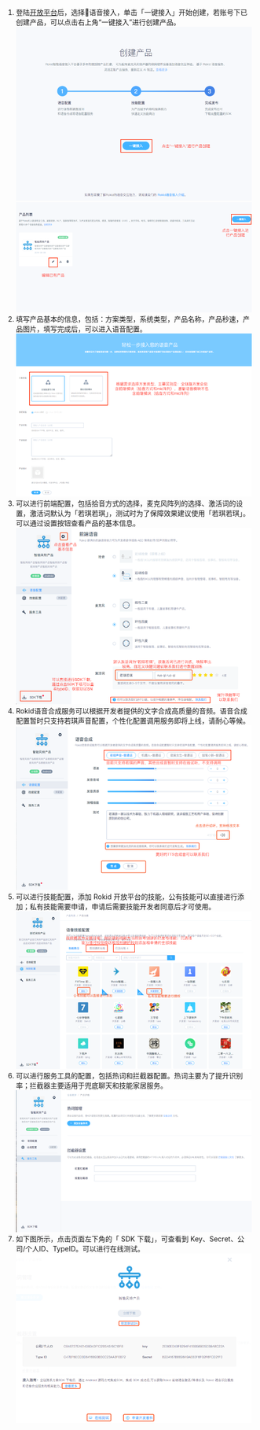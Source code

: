 1. 登陆[开放平台](https://developer.rokid.com/#/)后，选择语音接入，单击「一键接入」开始创建，若账号下已创建产品，可以点击右上角“一键接入”进行创建产品。
![](images/step88.png)
![](images/step9.png)
2. 填写产品基本的信息，包括：方案类型，系统类型，产品名称，产品秒速，产品图片，填写完成后，可以进入语音配置。 
![](images/step10.png)
3. 可以进行前端配置，包括拾音方式的选择，麦克风阵列的选择、激活词的设置，激活词默认为「若琪若琪」，测试时为了保障效果建议使用「若琪若琪」。
可以通过设置按钮查看产品的基本信息。
![](images/step11.png)
4. Rokid语音合成服务可以根据开发者提供的文字合成高质量的音频。语音合成配置暂时只支持若琪声音配置，个性化配置调用服务即将上线，请耐心等候。
![](images/step12.png)
5. 可以进行技能配置，添加 Rokid 开放平台的技能，公有技能可以直接进行添加；私有技能需要申请，申请后需要技能开发者同意后才可使用。
![](images/step13.png)
6. 可以进行服务工具的配置，包括热词和拦截器配置。热词主要为了提升识别率；拦截器主要适用于兜底聊天和技能家居服务。
![](images/step7.png)
7. 如下图所示，点击页面左下角的「 SDK 下载」，可查看到 Key、Secret、公司/个人ID、TypeID。可以进行在线测试。
![](images/step8.png)
